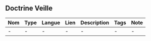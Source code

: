 ## Doctrine Veille

Nom | Type | Langue | Lien | Description | Tags | Note
 --- | --- | --- | --- | --- | --- | --- 
-|-|-|-|-|-|-|* 
